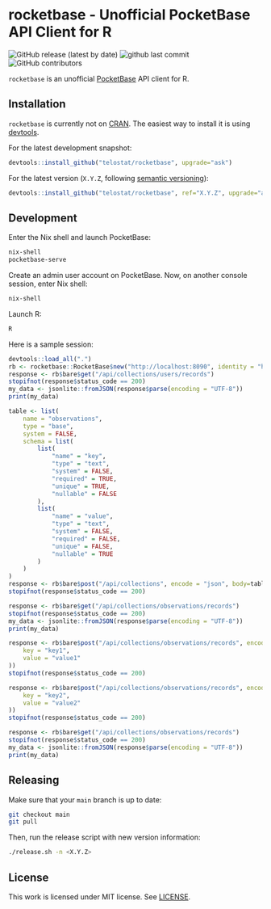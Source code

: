 # rocketbase - Unofficial PocketBase API Client for R

![GitHub release (latest by date)](https://img.shields.io/github/v/release/telostat/rocketbase)
![github last commit](https://img.shields.io/github/last-commit/telostat/rocketbase)
![GitHub contributors](https://img.shields.io/github/contributors/telostat/rocketbase)

`rocketbase` is an unofficial [PocketBase](https://pocketbase.io/) API client
for R.

## Installation

`rocketbase` is currently not on [CRAN](https://cran.r-project.org/). The
easiest way to install it is using [devtools](https://devtools.r-lib.org/).

For the latest development snapshot:

```R
devtools::install_github("telostat/rocketbase", upgrade="ask")
```

For the latest version (`X.Y.Z`, following [semantic
versioning](https://semver.org/)):

```R
devtools::install_github("telostat/rocketbase", ref="X.Y.Z", upgrade="ask")
```

## Development

Enter the Nix shell and launch PocketBase:

```sh
nix-shell
pocketbase-serve
```

Create an admin user account on PocketBase. Now, on another console session,
enter Nix shell:

```sh
nix-shell
```

Launch R:

```sh
R
```

Here is a sample session:

```R
devtools::load_all(".")
rb <- rocketbase::RocketBase$new("http://localhost:8090", identity = "hebele@hubele.com", password = "hebelehubele")
response <- rb$bare$get("/api/collections/users/records")
stopifnot(response$status_code == 200)
my_data <- jsonlite::fromJSON(response$parse(encoding = "UTF-8"))
print(my_data)

table <- list(
    name = "observations",
    type = "base",
    system = FALSE,
    schema = list(
        list(
            "name" = "key",
            "type" = "text",
            "system" = FALSE,
            "required" = TRUE,
            "unique" = TRUE,
            "nullable" = FALSE
        ),
        list(
            "name" = "value",
            "type" = "text",
            "system" = FALSE,
            "required" = FALSE,
            "unique" = FALSE,
            "nullable" = TRUE
        )
    )
)
response <- rb$bare$post("/api/collections", encode = "json", body=table)
stopifnot(response$status_code == 200)

response <- rb$bare$get("/api/collections/observations/records")
stopifnot(response$status_code == 200)
my_data <- jsonlite::fromJSON(response$parse(encoding = "UTF-8"))
print(my_data)

response <- rb$bare$post("/api/collections/observations/records", encode = "json", body=list(
    key = "key1",
    value = "value1"
))
stopifnot(response$status_code == 200)

response <- rb$bare$post("/api/collections/observations/records", encode = "json", body=list(
    key = "key2",
    value = "value2"
))
stopifnot(response$status_code == 200)

response <- rb$bare$get("/api/collections/observations/records")
stopifnot(response$status_code == 200)
my_data <- jsonlite::fromJSON(response$parse(encoding = "UTF-8"))
print(my_data)
```

## Releasing

Make sure that your `main` branch is up to date:

```sh
git checkout main
git pull
```

Then, run the release script with new version information:

```sh
./release.sh -n <X.Y.Z>
```

## License

This work is licensed under MIT license. See [LICENSE](./LICENSE.md).
